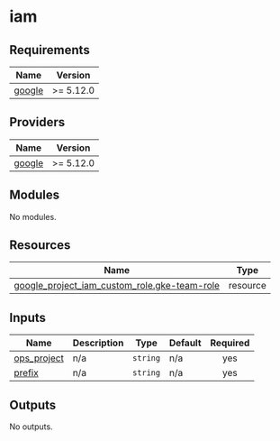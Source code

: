 # iam

<!-- BEGIN_TF_DOCS -->
## Requirements

| Name | Version |
|------|---------|
| <a name="requirement_google"></a> [google](#requirement\_google) | >= 5.12.0 |

## Providers

| Name | Version |
|------|---------|
| <a name="provider_google"></a> [google](#provider\_google) | >= 5.12.0 |

## Modules

No modules.

## Resources

| Name | Type |
|------|------|
| [google_project_iam_custom_role.gke-team-role](https://registry.terraform.io/providers/hashicorp/google/latest/docs/resources/project_iam_custom_role) | resource |

## Inputs

| Name | Description | Type | Default | Required |
|------|-------------|------|---------|:--------:|
| <a name="input_ops_project"></a> [ops\_project](#input\_ops\_project) | n/a | `string` | n/a | yes |
| <a name="input_prefix"></a> [prefix](#input\_prefix) | n/a | `string` | n/a | yes |

## Outputs

No outputs.
<!-- END_TF_DOCS -->
